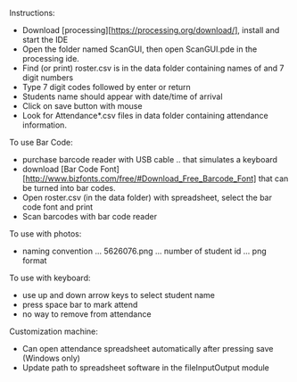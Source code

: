 Instructions:
* Download [processing][https://processing.org/download/], install and start the IDE
* Open the folder named ScanGUI, then open ScanGUI.pde in the processing ide.
* Find (or print) roster.csv is in the data folder containing names of and 7 digit numbers
* Type 7 digit codes followed by enter or return
* Students name should appear with date/time of arrival
* Click on save button with mouse
* Look for Attendance*.csv files in data folder containing attendance information.

To use Bar Code:
* purchase barcode reader with USB cable .. that simulates a keyboard
* download [Bar Code Font][http://www.bizfonts.com/free/#Download_Free_Barcode_Font] that can be turned into bar codes.
* Open roster.csv (in the data folder) with spreadsheet, select the bar code font and print
* Scan barcodes with bar code reader

To use with photos:
* naming convention ... 5626076.png ... number of student id ... png format

To use with keyboard:
* use up and down arrow keys to select student name
* press space bar to mark attend
* no way to remove from attendance

Customization machine:
* Can open attendance spreadsheet automatically after pressing save (Windows only)
* Update path to spreadsheet software in the fileInputOutput module
